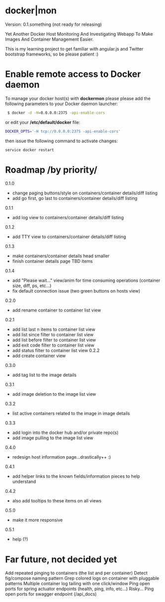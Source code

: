 docker|mon
==========

Version: 0.1.something (not ready for releasing)

Yet Another Docker Host Monitoring And Investigating Webapp To Make Images And Container Management Easier.  

This is my learning project to get familiar with angular.js and Twitter bootstrap frameworks, so be please patient :) 

Enable remote access to Docker daemon
=====================================

To manage your docker host(s) with **dockermon** please please add the following parameters to your Docker daemon launcher:

```bash
 $ docker -d -H=0.0.0.0:2375 -api-enable-cors
```

or edit your **/etc/default/docker** file:

```bash
DOCKER_OPTS='-H tcp://0.0.0.0:2375 -api-enable-cors'
```

then issue the following command to activate changes:
```bash
service docker restart
```

Roadmap /by priority/
=====================

0.1.0
- change paging buttons/style on containers/container details/diff listing
- add go first, go last to containers/container details/diff listing

0.1.1
- add log view to containers/container details/diff listing

0.1.2
- add TTY view to containers/container details/diff listing

0.1.3
- make containers/container details head smaller
- finish container details page TBD items

0.1.4
- add "Please wait..." view/anim for time consuming operations (container size, diff, ps, etc...)
- fix default connection issue (two green buttons on hosts view)

0.2.0
- add rename container to container list view

0.2.1
- add list last n items to container list view
- add list since filter to container list view 
- add list before filter to container list view 
- add exit code filter to container list view 
- add status filter to container list view
0.2.2
- add create container view

0.3.0
- add tag list to the image details

0.3.1
- add image deletion to the image list view

0.3.2
- list active containers related to the image in image details

0.3.3
- add login into the docker hub and/or private repo(s) 
- add image pulling to the image list view

0.4.0
- redesign host information page...drastically++ :)

0.4.1
- add helper links to the known fields/information pieces to help understand

0.4.2
- also add tooltips to these items on all views

0.5.0
- make it more responsive

0.5.1
- help (?)

Far future, not decided yet
===========================
Add repeated pinging to containers (the list and per container)
Detect fig/compose naming pattern
Grep colored logs on container with pluggable patterns
Multiple container log tailing with one click/window
Ping open ports for spring actuator endpoints (health, ping, info, etc...) Risky...
Ping open ports for swagger endpoint (/api_docs)